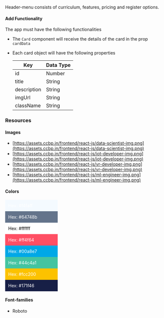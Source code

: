 Header-menu consists of curriculum, features, pricing and register options.

#### Add Functionality

The app must have the following functionalities

- The `Card` component will receive the details of the card in the prop
  `cardData`
- Each card object will have the following properties

  | Key         | Data Type |
  | ----------- | --------- |
  | id          | Number    |
  | title       | String    |
  | description | String    |
  | imgUrl      | String    |
  | className   | String    |

### Resources

#### Images

- [https://assets.ccbp.in/frontend/react-js/data-scientist-img.png](https://assets.ccbp.in/frontend/react-js/data-scientist-img.png)
- [https://assets.ccbp.in/frontend/react-js/iot-developer-img.png](https://assets.ccbp.in/frontend/react-js/iot-developer-img.png)
- [https://assets.ccbp.in/frontend/react-js/vr-developer-img.png](https://assets.ccbp.in/frontend/react-js/vr-developer-img.png)
- [https://assets.ccbp.in/frontend/react-js/ml-engineer-img.png](https://assets.ccbp.in/frontend/react-js/ml-engineer-img.png)

#### Colors

<div style="background-color: #f4faff; width: 150px; padding: 10px; color: white">Hex: #f4faff</div>
<div style="background-color: #64748b; width: 150px; padding: 10px; color: white">Hex: #64748b</div>
<div style="background-color: #ffffff; width: 150px; padding: 10px; color: black">Hex: #ffffff</div>
<div style="background-color: #ff4f64; width: 150px; padding: 10px; color: white">Hex: #ff4f64</div>
<div style="background-color: #00a8e7; width: 150px; padding: 10px; color: white">Hex: #00a8e7</div>
<div style="background-color: #44c4a1; width: 150px; padding: 10px; color: white">Hex: #44c4a1</div>
<div style="background-color: #fcc200; width: 150px; padding: 10px; color: white">Hex: #fcc200</div>
<div style="background-color: #171f46; width: 150px; padding: 10px; color: white">Hex: #171f46</div>

#### Font-families

- Roboto
